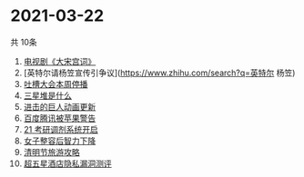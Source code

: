 # 2021-03-22
  共 10条

  <!-- BEGIN -->
  <!-- 最后更新时间:Mon Mar 22 2021 06:15:50 GMT+0000 (Coordinated Universal Time) -->
  1. [电视剧《大宋宫词》](https://www.zhihu.com/search?q=大宋宫词)
1. [英特尔请杨笠宣传引争议](https://www.zhihu.com/search?q=英特尔 杨笠)
1. [吐槽大会本周停播](https://www.zhihu.com/search?q=吐槽大会停播)
1. [三星堆是什么](https://www.zhihu.com/search?q=三星堆未解之谜)
1. [进击的巨人动画更新](https://www.zhihu.com/search?q=进击的巨人)
1. [百度腾讯被苹果警告](https://www.zhihu.com/search?q=苹果)
1. [21 考研调剂系统开启](https://www.zhihu.com/search?q=考研调剂)
1. [女子整容后智力下降](https://www.zhihu.com/search?q=整容)
1. [清明节旅游攻略](https://www.zhihu.com/search?q=清明节适合去哪里旅游)
1. [超五星酒店隐私漏洞测评](https://www.zhihu.com/search?q=酒店)
  <!-- END -->
  